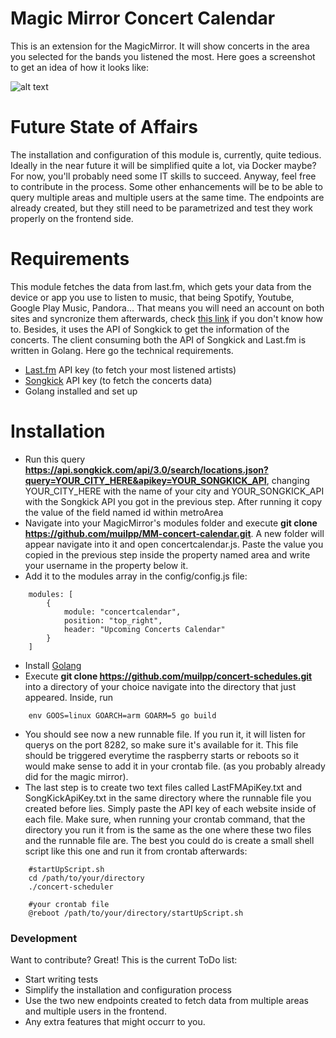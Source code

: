 # Magic Mirror Concert Calendar

This is an extension for the MagicMirror. It will show concerts in the area you selected for the bands you listened the most. Here goes a screenshot to get an idea of how it looks like:

![alt text](https://github.com/muilpp/MM-concert-calendar/blob/master/mm%20concerts%20calendar.png?raw=true)


# Future State of Affairs
The installation and configuration of this module is, currently, quite tedious. Ideally in the near future it will be simplified quite a lot, via Docker maybe? For now, you'll probably need some IT skills to succeed. Anyway, feel free to contribute in the process. 
Some other enhancements will be to be able to query multiple areas and multiple users at the same time. The endpoints are already created, but they still need to be parametrized and test they work properly on the frontend side.

# Requirements
This module fetches the data from last.fm, which gets your data from the device or app you use to listen to music, that being Spotify, Youtube, Google Play Music, Pandora... That means you will need an account on both sites and syncronize them afterwards, check [this link](https://www.last.fm/about/trackmymusic) if you don't know how to. Besides, it uses the API of Songkick to get the information of the concerts. The client consuming both the API of Songkick and Last.fm is written in Golang. Here go the technical requirements.
  - [Last.fm](https://www.last.fm/api/) API key (to fetch your most listened artists)
  - [Songkick](https://www.songkick.com/developer) API key (to fetch the concerts data)
  - Golang installed and set up

# Installation
  - Run this query __https://api.songkick.com/api/3.0/search/locations.json?query=YOUR_CITY_HERE&apikey=YOUR_SONGKICK_API__, changing YOUR_CITY_HERE with the name of your city and YOUR_SONGKICK_API with the Songkick API you got in the previous step. After running it copy the value of the field named id within metroArea
  - Navigate into your MagicMirror's modules folder and execute __git clone https://github.com/muilpp/MM-concert-calendar.git__. A new folder will appear navigate into it and open concertcalendar.js. Paste the value you copied in the previous step inside the property named area and write your username in the property below it.
   - Add it to the modules array in the config/config.js file:
```
    modules: [
	    {
		    module: "concertcalendar",
		    position: "top_right",
		    header: "Upcoming Concerts Calendar"
	    }
    ]	
```
   - Install [Golang](https://golang.org/doc/install)
   - Execute __git clone https://github.com/muilpp/concert-schedules.git__ into a directory of your choice navigate into the directory that just appeared. Inside, run 
```
    env GOOS=linux GOARCH=arm GOARM=5 go build
```
   - You should see now a new runnable file. If you run it, it will listen for querys on the port 8282, so make sure it's available for it. This file should be triggered everytime the raspberry starts or reboots so it would make sense to add it in your crontab file. (as you probably already did for the magic mirror). 
   - The last step is to create two text files called LastFMApiKey.txt and SongKickApiKey.txt in the same directory where the runnable file you created before lies. Simply paste the API key of each website inside of each file. Make sure, when running your crontab command, that the directory you run it from is the same as the one where these two files and the runnable file are. The best you could do is create a small shell script like this one and run it from crontab afterwards:
```
    #startUpScript.sh
    cd /path/to/your/directory
    ./concert-scheduler
```
```
    #your crontab file
    @reboot /path/to/your/directory/startUpScript.sh
```

### Development

Want to contribute? Great! This is the current ToDo list:
 - Start writing tests
 - Simplify the installation and configuration process
 - Use the two new endpoints created to fetch data from multiple areas and multiple users in the frontend.
 - Any extra features that might occurr to you.
